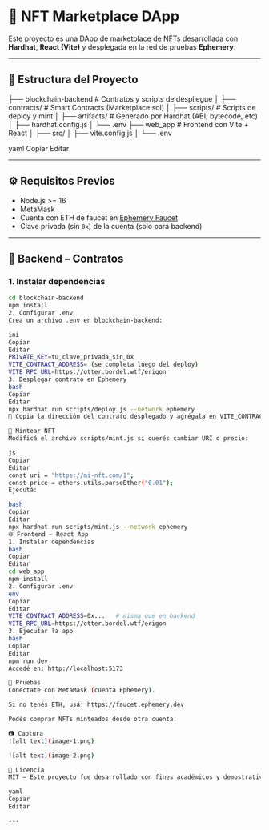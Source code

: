 # 🧾 NFT Marketplace DApp

Este proyecto es una DApp de marketplace de NFTs desarrollada con **Hardhat**, **React (Vite)** y desplegada en la red de pruebas **Ephemery**.

---

## 📁 Estructura del Proyecto

├── blockchain-backend # Contratos y scripts de despliegue
│ ├── contracts/ # Smart Contracts (Marketplace.sol)
│ ├── scripts/ # Scripts de deploy y mint
│ ├── artifacts/ # Generado por Hardhat (ABI, bytecode, etc)
│ ├── hardhat.config.js
│ └── .env
├── web_app # Frontend con Vite + React
│ ├── src/
│ ├── vite.config.js
│ └── .env

yaml
Copiar
Editar

---

## ⚙️ Requisitos Previos

- Node.js >= 16
- MetaMask
- Cuenta con ETH de faucet en [Ephemery Faucet](https://faucet.ephemery.dev)
- Clave privada (sin `0x`) de la cuenta (solo para backend)

---

## 🔧 Backend – Contratos

### 1. Instalar dependencias

```bash
cd blockchain-backend
npm install
2. Configurar .env
Crea un archivo .env en blockchain-backend:

ini
Copiar
Editar
PRIVATE_KEY=tu_clave_privada_sin_0x
VITE_CONTRACT_ADDRESS= (se completa luego del deploy)
VITE_RPC_URL=https://otter.bordel.wtf/erigon
3. Desplegar contrato en Ephemery
bash
Copiar
Editar
npx hardhat run scripts/deploy.js --network ephemery
🔁 Copia la dirección del contrato desplegado y agrégala en VITE_CONTRACT_ADDRESS del .env.

🧪 Mintear NFT
Modificá el archivo scripts/mint.js si querés cambiar URI o precio:

js
Copiar
Editar
const uri = "https://mi-nft.com/1";
const price = ethers.utils.parseEther("0.01");
Ejecutá:

bash
Copiar
Editar
npx hardhat run scripts/mint.js --network ephemery
🌐 Frontend – React App
1. Instalar dependencias
bash
Copiar
Editar
cd web_app
npm install
2. Configurar .env
env
Copiar
Editar
VITE_CONTRACT_ADDRESS=0x...   # misma que en backend
VITE_RPC_URL=https://otter.bordel.wtf/erigon
3. Ejecutar la app
bash
Copiar
Editar
npm run dev
Accedé en: http://localhost:5173

🧪 Pruebas
Conectate con MetaMask (cuenta Ephemery).

Si no tenés ETH, usá: https://faucet.ephemery.dev

Podés comprar NFTs minteados desde otra cuenta.

📷 Captura
![alt text](image-1.png)

![alt text](image-2.png)

📜 Licencia
MIT – Este proyecto fue desarrollado con fines académicos y demostrativos.

yaml
Copiar
Editar

---









